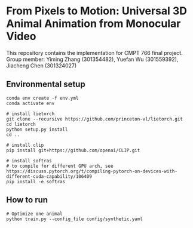# From Pixels to Motion: Universal 3D Animal Animation from Monocular Video
This repository contains the implementation for CMPT 766 final project.
Group member: Yiming Zhang (301354482), Yuefan Wu (301559392), Jiacheng Chen (301324027)

## Environmental setup

```
conda env create -f env.yml
conda activate env

# install lietorch
git clone --recursive https://github.com/princeton-vl/lietorch.git
cd lietorch
python setup.py install
cd ..

# install clip
pip install git+https://github.com/openai/CLIP.git

# install softras
# to compile for different GPU arch, see https://discuss.pytorch.org/t/compiling-pytorch-on-devices-with-different-cuda-capability/106409
pip install -e softras
```


## How to run

```
# Optimize one animal
python train.py --config_file config/synthetic.yaml
```
